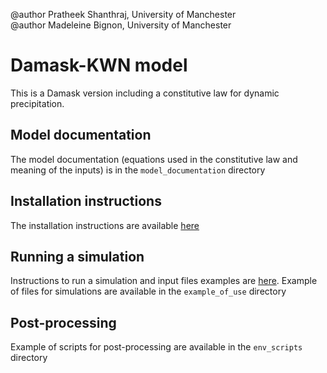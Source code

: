 @author Pratheek Shanthraj, University of Manchester  
@author Madeleine Bignon, University of Manchester


# Damask-KWN model
This is a Damask version including a constitutive law for dynamic precipitation.

## Model documentation
The model documentation (equations used in the constitutive law and meaning of the inputs) is in the ```model_documentation``` directory

## Installation instructions
The installation instructions are available [here](https://lightform-group.github.io/wiki/software_and_simulation/kwn-damask) 


## Running a simulation
Instructions to run a simulation and input files examples are [here](https://lightform-group.github.io/wiki/software_and_simulation/kwn-damask).
Example of files for simulations are available in the ```example_of_use``` directory

## Post-processing
Example of scripts for post-processing are available in the ```env_scripts``` directory
